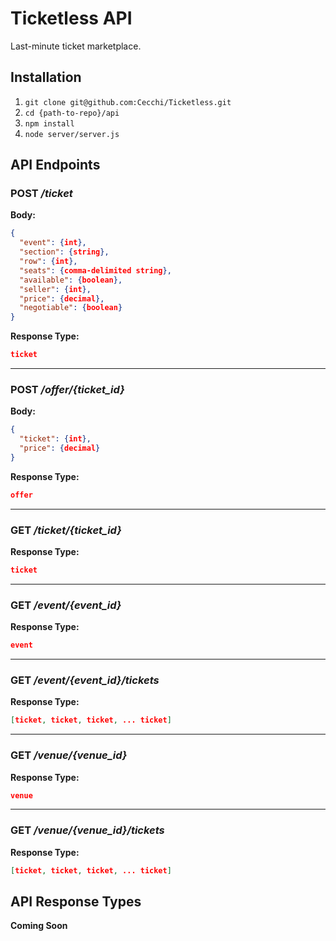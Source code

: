 # Ticketless API
Last-minute ticket marketplace.

## Installation

1. `git clone git@github.com:Cecchi/Ticketless.git`
2. `cd {path-to-repo}/api`
3. `npm install`
4. `node server/server.js`

## API Endpoints

### POST */ticket*
**Body:**

```json
{
  "event": {int},
  "section": {string},
  "row": {int},
  "seats": {comma-delimited string},
  "available": {boolean},
  "seller": {int},
  "price": {decimal},
  "negotiable": {boolean}
}
```
**Response Type:**

```json
ticket
```
---------------------------------------
### POST */offer/{ticket_id}*
**Body:**
```json
{
  "ticket": {int},
  "price": {decimal}
}
```
**Response Type:**
```json
offer
```
---------------------------------------
### GET */ticket/{ticket_id}*
**Response Type:**
```json
ticket
```
---------------------------------------
### GET */event/{event_id}*
**Response Type:**
```json
event
```
---------------------------------------
### GET */event/{event_id}/tickets*
**Response Type:**
```json
[ticket, ticket, ticket, ... ticket]
```
---------------------------------------
### GET */venue/{venue_id}*
**Response Type:**
```json
venue
```
---------------------------------------
### GET */venue/{venue_id}/tickets*
**Response Type:**
```json
[ticket, ticket, ticket, ... ticket]
```

## API Response Types

**Coming Soon**